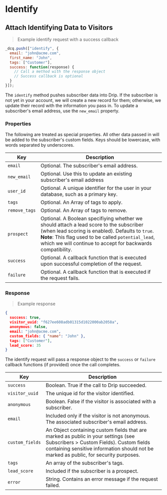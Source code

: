# Identify

## Attach Identifying Data to Visitors

> Example identify request with a success callback

```javascript
_dcq.push(["identify", {
  email: "john@acme.com",
  first_name: "John",
  tags: ["Customer"],
  success: function(response) {
    // Call a method with the response object
    // Success callback is optional
  }
}]);
```

The `identify` method pushes subscriber data into Drip. If the subscriber is not yet in your account, we will create a new record for them; otherwise, we update their record with the information you pass in. To update a subscriber's email address, use the `new_email` property.

### Properties

The following are treated as special properties. All other data passed in will be added to the subscriber's custom fields. Keys should be lowercase, with words separated by underscores.

<table>
  <thead>
    <tr>
      <th>Key</th>
      <th>Description</th>
    </tr>
  </thead>
  <tbody>
    <tr>
      <td><code>email</code></td>
      <td>Optional. The subscriber's email address.</td>
    </tr>
    <tr>
      <td><code>new_email</code></td>
      <td>Optional. Use this to update an existing subscriber's email address</td>
    </tr>
    <tr>
      <td><code>user_id</code></td>
      <td>Optional. A unique identifier for the user in your database, such as a primary key.</td>
    </tr>
    <tr>
      <td><code>tags</code></td>
      <td>Optional. An Array of tags to apply.</td>
    </tr>
    <tr>
      <td><code>remove_tags</code></td>
      <td>Optional. An Array of tags to remove.</td>
    </tr>
    <tr>
      <td><code>prospect</code></td>
      <td>Optional. A Boolean specifiying whether we should attach a lead score to the subscriber (when lead scoring is enabled). Defaults to <code>true</code>. <strong>Note</strong>: This flag used to be called <code>potential_lead</code>, which we will continue to accept for backwards compatibility.</td>
    </tr>
    <tr>
      <td><code>success</code></td>
      <td>Optional. A callback function that is executed upon successful completion of the request.</td>
    </tr>
    <tr>
      <td><code>failure</code></td>
      <td>Optional. A callback function that is executed if the request fails.</td>
    </tr>
  </tbody>
</table>

### Response

> Example response

```json
{
  success: true,
  visitor_uuid: "f627ee608adb01315d1022000ab2058a",
  anonymous: false,
  email: "john@acme.com",
  custom_fields: { "name": "John" },
  tags: ["Customer"],
  lead_score: 35
}
```

The identify request will pass a response object to the <code>success</code> or <code>failure</code> callback functions (if provided) once the call completes.

<table>
  <thead>
    <tr>
      <th>Key</th>
      <th>Description</th>
    </tr>
  </thead>
  <tbody>
    <tr>
      <td><code>success</code></td>
      <td>Boolean. True if the call to Drip succeeded.</td>
    </tr>
    <tr>
      <td><code>visitor_uuid</code></td>
      <td>The unique id for the visitor identified.</td>
    </tr>
    <tr>
      <td><code>anonymous</code></td>
      <td>Boolean. False if the visitor is associated with a subscriber.</td>
    </tr>
    <tr>
      <td><code>email</code></td>
      <td>Included only if the visitor is not anonymous. The associated subscriber's email address.</td>
    </tr>
    <tr>
      <td><code>custom_fields</code></td>
      <td>An Object containing custom fields that are marked as public in your settings (see Subscribers > Custom Fields). Custom fields containing sensitive information should not be marked as public, for security purposes.</td>
    </tr>
    <tr>
      <td><code>tags</code></td>
      <td>An array of the subscriber's tags.</td>
    </tr>
    <tr>
      <td><code>lead_score</code></td>
      <td>Included if the subscriber is a prospect.</td>
    </tr>
    <tr>
      <td><code>error</code></td>
      <td>String. Contains an error message if the request failed.</td>
    </tr>
  </tbody>
</table>